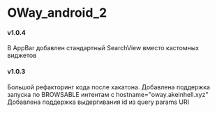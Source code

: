 # OWay_android_2
#### v1.0.4
В AppBar добавлен стандартный SearchView вместо кастомных виджетов
#### v1.0.3
Большой рефакторинг кода после хакатона.
Добавлена поддержка запуска по BROWSABLE интентам с hostname="oway.akeinhell.xyz"
Добавлена поддержка выдергивания id из query params URI